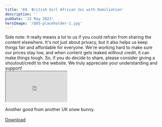 ```yaml
---
title: '69. British Girl African Joi with Humiliation'
description: ''
pubDate: '22 May 2023'
heroImage: '/QOS-placeholder-1.jpg'
---
```

<div class="video_paragraph_header"> Side note: It really means a lot to us if you could refrain from sharing the content elsewhere. It's not just about privacy, but it also helps us keep things fair and affordable for everyone. We're working hard to make sure our prices stay low, and when content gets leaked without credit, it can make things tough. So, if you do decide to share, please consider giving a shoutout/credit to the website. We truly appreciate your understanding and support!</div>

<iframe src="https://drive.google.com/file/d/1xgNWSRu3uAdPESJjEHnKK9Z_y2kPWq4g/preview" width="200" height="100" allow="autoplay" allowfullscreen="allowfullscreen"></iframe>

Another good from another UK snow bunny.
<br>
<br>
<a class="read_more" href="https://drive.google.com/file/d/1xgNWSRu3uAdPESJjEHnKK9Z_y2kPWq4g/view?usp=sharing">Download</a>